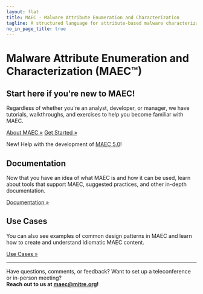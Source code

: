 ```yaml
---
layout: flat
title: MAEC - Malware Attribute Enumeration and Characterization
tagline: A structured language for attribute-based malware characterization
no_in_page_title: true
---
```


<h1 class="site-title">Malware Attribute Enumeration and Characterization (MAEC™)</h1>

<div class="jumbotron">
  <h2><strong>Start here if you're new to MAEC!</strong></h2>
  <p>Regardless of whether you're an analyst, developer, or manager, we have tutorials, walkthroughs, and exercises to help you become familiar
  with MAEC.</p>
  <p><a class="btn btn-primary btn-lg" role="button" href="/about-maec">About MAEC »</a>
  <a class="btn btn-primary btn-lg" role="button" href="/getting-started">Get Started »</a></p>
 </div>
</div>
  <div class="row announcement">
    <p></p>
    <p><span class="label label-success">New!</span> Help with the development of <a href="/documentation/roadmap">MAEC 5.0</a>!</p>
  </div>
</div>

<div class="row">
  <div class="col-md-6">
    <h2>Documentation</h2>
    <p>Now that you have an idea of what MAEC is and how it can be used,
    learn about tools that support MAEC, suggested practices, and other in-depth
    documentation.</p>
    <p><a class="btn btn-primary btn-lg" role="button" href="/documentation">Documentation »</a></p>
  </div>
  <div class="col-md-6">
    <h2>Use Cases</h2>
    <p>You can also see examples of common design patterns in MAEC and
    learn how to create and understand idiomatic MAEC content.</p>
    <p><a class="btn btn-primary btn-lg" role="button" href="/documentation/use_cases">Use Cases »</a></p>
  </div>
</div>

<hr />

<p class="lead text-center">
	Have questions, comments, or feedback? Want to set up a teleconference or in-person meeting?
	<br/>
	<strong>Reach out to us at <a href="mailto:maec@mitre.org">maec@mitre.org</a>!</strong>
</p>
